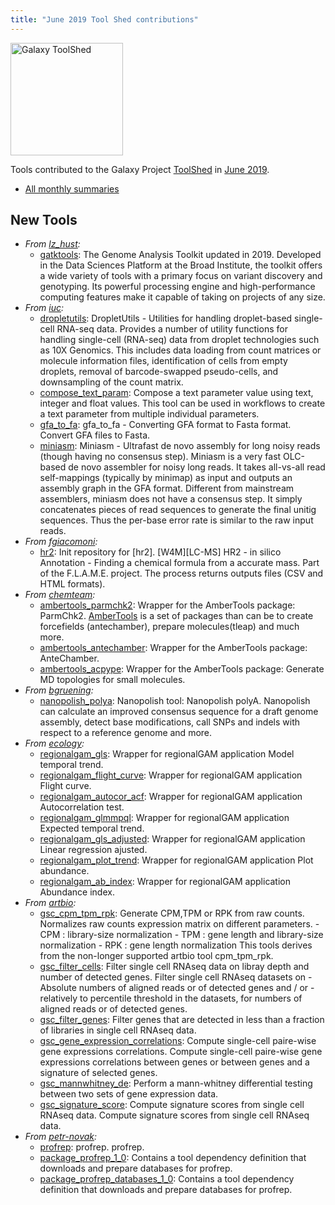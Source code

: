 ```yaml
---
title: "June 2019 Tool Shed contributions"
---
```


[<img class="float-right" src="/src/images/galaxy-logos/galaxy-toolshed-300.png" alt="Galaxy ToolShed" width="180">](http://toolshed.g2.bx.psu.edu/)

Tools contributed to the Galaxy Project [ToolShed](http://toolshed.g2.bx.psu.edu/) in [June 2019](/src/news/2019-07-galaxy-update/index.md).

* [All monthly summaries](/src/toolshed/contributions/index.md)

## New Tools

* *From [lz_hust](https://toolshed.g2.bx.psu.edu/view/lz_hust):*
   * [gatktools](https://toolshed.g2.bx.psu.edu/view/lz_hust/gatktools):  The Genome Analysis Toolkit updated in 2019. Developed in the Data Sciences Platform at the Broad Institute, the toolkit offers a wide variety of tools with a primary focus on variant discovery and genotyping. Its powerful processing engine and high-performance computing features make it capable of taking on projects of any size.
* *From [iuc](https://toolshed.g2.bx.psu.edu/view/iuc):*
   * [dropletutils](https://toolshed.g2.bx.psu.edu/view/iuc/dropletutils):  DropletUtils - Utilities for handling droplet-based single-cell RNA-seq data. Provides a number of utility functions for handling single-cell (RNA-seq) data from droplet technologies such as 10X Genomics. This includes data loading from count matrices or molecule information files, identification of cells from empty droplets, removal of barcode-swapped pseudo-cells, and downsampling of the count matrix.
   * [compose_text_param](https://toolshed.g2.bx.psu.edu/view/iuc/compose_text_param):  Compose a text parameter value using text, integer and float values. This tool can be used in workflows to create a text parameter from multiple individual  parameters.
   * [gfa_to_fa](https://toolshed.g2.bx.psu.edu/view/iuc/gfa_to_fa):  gfa_to_fa - Converting GFA format to Fasta format. Convert GFA files to Fasta.
   * [miniasm](https://toolshed.g2.bx.psu.edu/view/iuc/miniasm):  Miniasm - Ultrafast de novo assembly for long noisy reads (though having no consensus step). Miniasm is a very fast OLC-based de novo assembler for noisy long reads. It takes all-vs-all read self-mappings (typically by minimap) as input and outputs an assembly graph in the GFA format. Different from mainstream assemblers, miniasm does not have a consensus step. It simply concatenates pieces of read sequences to generate the final unitig sequences. Thus the per-base error rate is similar to the raw input reads.
* *From [fgiacomoni](https://toolshed.g2.bx.psu.edu/view/fgiacomoni):*
   * [hr2](https://toolshed.g2.bx.psu.edu/view/fgiacomoni/hr2): Init repository for [hr2]. [W4M][LC-MS] HR2 - in silico Annotation - Finding a chemical formula from a accurate mass. Part of the F.L.A.M.E. project. The process returns outputs files (CSV and HTML formats).
* *From [chemteam](https://toolshed.g2.bx.psu.edu/view/chemteam):*
   * [ambertools_parmchk2](https://toolshed.g2.bx.psu.edu/view/chemteam/ambertools_parmchk2):  Wrapper for the AmberTools package: ParmChk2. [AmberTools](http://ambermd.org/AmberTools.php) is a set of packages than can be to create forcefields (antechamber), prepare molecules(tleap) and much more.
   * [ambertools_antechamber](https://toolshed.g2.bx.psu.edu/view/chemteam/ambertools_antechamber):  Wrapper for the AmberTools package: AnteChamber. 
   * [ambertools_acpype](https://toolshed.g2.bx.psu.edu/view/chemteam/ambertools_acpype):  Wrapper for the AmberTools package: Generate MD topologies for small molecules. 
* *From [bgruening](https://toolshed.g2.bx.psu.edu/view/bgruening):*
   * [nanopolish_polya](https://toolshed.g2.bx.psu.edu/view/bgruening/nanopolish_polya):  Nanopolish tool: Nanopolish polyA. Nanopolish can calculate an improved consensus sequence for a draft genome assembly, detect base   modifications, call SNPs and indels with respect to a reference genome and more.
* *From [ecology](https://toolshed.g2.bx.psu.edu/view/ecology):*
   * [regionalgam_gls](https://toolshed.g2.bx.psu.edu/view/ecology/regionalgam_gls):  Wrapper for regionalGAM application Model temporal trend. 
   * [regionalgam_flight_curve](https://toolshed.g2.bx.psu.edu/view/ecology/regionalgam_flight_curve):  Wrapper for regionalGAM application Flight curve. 
   * [regionalgam_autocor_acf](https://toolshed.g2.bx.psu.edu/view/ecology/regionalgam_autocor_acf):  Wrapper for regionalGAM application Autocorrelation test. 
   * [regionalgam_glmmpql](https://toolshed.g2.bx.psu.edu/view/ecology/regionalgam_glmmpql):  Wrapper for regionalGAM application Expected temporal trend. 
   * [regionalgam_gls_adjusted](https://toolshed.g2.bx.psu.edu/view/ecology/regionalgam_gls_adjusted):  Wrapper for regionalGAM application Linear regression ajusted. 
   * [regionalgam_plot_trend](https://toolshed.g2.bx.psu.edu/view/ecology/regionalgam_plot_trend):  Wrapper for regionalGAM application Plot abundance. 
   * [regionalgam_ab_index](https://toolshed.g2.bx.psu.edu/view/ecology/regionalgam_ab_index):  Wrapper for regionalGAM application Abundance index. 
* *From [artbio](https://toolshed.g2.bx.psu.edu/view/artbio):*
   * [gsc_cpm_tpm_rpk](https://toolshed.g2.bx.psu.edu/view/artbio/gsc_cpm_tpm_rpk):  Generate CPM,TPM or RPK from raw counts. Normalizes raw counts expression matrix on different parameters.  - CPM : library-size normalization  - TPM : gene length and library-size normalization  - RPK : gene length normalization  This tools derives from the non-longer supported artbio tool cpm_tpm_rpk.
   * [gsc_filter_cells](https://toolshed.g2.bx.psu.edu/view/artbio/gsc_filter_cells):  Filter single cell RNAseq data on libray depth and number of detected genes. Filter single cell RNAseq datasets on   - Absolute numbers of aligned reads or of detected genes  and / or  - relatively to percentile threshold in the datasets, for numbers of aligned reads or of detected genes.
   * [gsc_filter_genes](https://toolshed.g2.bx.psu.edu/view/artbio/gsc_filter_genes):  Filter genes that are detected in less than a fraction of libraries in single cell RNAseq data. 
   * [gsc_gene_expression_correlations](https://toolshed.g2.bx.psu.edu/view/artbio/gsc_gene_expression_correlations):  Compute single-cell paire-wise gene expressions correlations. Compute single-cell paire-wise gene expressions correlations between genes or  between genes and a signature of selected genes.
   * [gsc_mannwhitney_de](https://toolshed.g2.bx.psu.edu/view/artbio/gsc_mannwhitney_de):  Perform a mann-whitney differential testing between two sets of gene expression data. 
   * [gsc_signature_score](https://toolshed.g2.bx.psu.edu/view/artbio/gsc_signature_score):  Compute signature scores from single cell RNAseq data. Compute signature scores from single cell RNAseq data.
* *From [petr-novak](https://toolshed.g2.bx.psu.edu/view/petr-novak):*
   * [profrep](https://toolshed.g2.bx.psu.edu/view/petr-novak/profrep):  profrep. profrep.
   * [package_profrep_1_0](https://toolshed.g2.bx.psu.edu/view/petr-novak/package_profrep_1_0):  Contains a tool dependency definition that downloads and prepare databases for profrep.
   * [package_profrep_databases_1_0](https://toolshed.g2.bx.psu.edu/view/petr-novak/package_profrep_databases_1_0):  Contains a tool dependency definition that downloads and prepare databases for profrep. 

